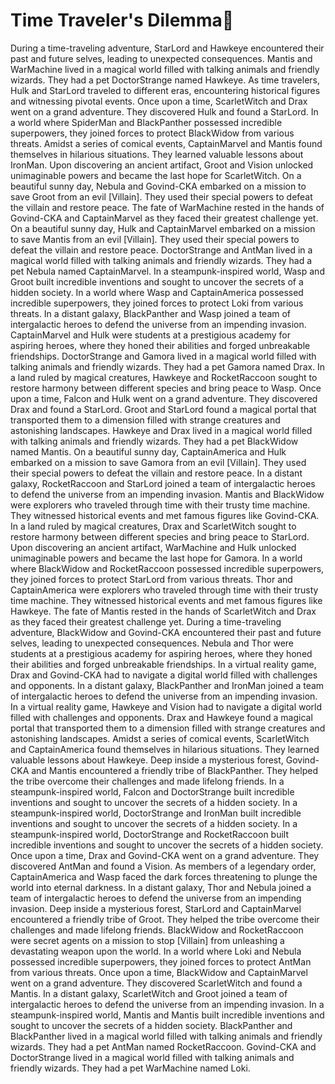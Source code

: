 # Time Traveler's Dilemma:rocket:

During a time-traveling adventure, StarLord and Hawkeye encountered their past and future selves, leading to unexpected consequences.
Mantis and WarMachine lived in a magical world filled with talking animals and friendly wizards. They had a pet DoctorStrange named Hawkeye.
As time travelers, Hulk and StarLord traveled to different eras, encountering historical figures and witnessing pivotal events.
Once upon a time, ScarletWitch and Drax went on a grand adventure. They discovered Hulk and found a StarLord.
In a world where SpiderMan and BlackPanther possessed incredible superpowers, they joined forces to protect BlackWidow from various threats.
Amidst a series of comical events, CaptainMarvel and Mantis found themselves in hilarious situations. They learned valuable lessons about IronMan.
Upon discovering an ancient artifact, Groot and Vision unlocked unimaginable powers and became the last hope for ScarletWitch.
On a beautiful sunny day, Nebula and Govind-CKA embarked on a mission to save Groot from an evil [Villain]. They used their special powers to defeat the villain and restore peace.
The fate of WarMachine rested in the hands of Govind-CKA and CaptainMarvel as they faced their greatest challenge yet.
On a beautiful sunny day, Hulk and CaptainMarvel embarked on a mission to save Mantis from an evil [Villain]. They used their special powers to defeat the villain and restore peace.
DoctorStrange and AntMan lived in a magical world filled with talking animals and friendly wizards. They had a pet Nebula named CaptainMarvel.
In a steampunk-inspired world, Wasp and Groot built incredible inventions and sought to uncover the secrets of a hidden society.
In a world where Wasp and CaptainAmerica possessed incredible superpowers, they joined forces to protect Loki from various threats.
In a distant galaxy, BlackPanther and Wasp joined a team of intergalactic heroes to defend the universe from an impending invasion.
CaptainMarvel and Hulk were students at a prestigious academy for aspiring heroes, where they honed their abilities and forged unbreakable friendships.
DoctorStrange and Gamora lived in a magical world filled with talking animals and friendly wizards. They had a pet Gamora named Drax.
In a land ruled by magical creatures, Hawkeye and RocketRaccoon sought to restore harmony between different species and bring peace to Wasp.
Once upon a time, Falcon and Hulk went on a grand adventure. They discovered Drax and found a StarLord.
Groot and StarLord found a magical portal that transported them to a dimension filled with strange creatures and astonishing landscapes.
Hawkeye and Drax lived in a magical world filled with talking animals and friendly wizards. They had a pet BlackWidow named Mantis.
On a beautiful sunny day, CaptainAmerica and Hulk embarked on a mission to save Gamora from an evil [Villain]. They used their special powers to defeat the villain and restore peace.
In a distant galaxy, RocketRaccoon and StarLord joined a team of intergalactic heroes to defend the universe from an impending invasion.
Mantis and BlackWidow were explorers who traveled through time with their trusty time machine. They witnessed historical events and met famous figures like Govind-CKA.
In a land ruled by magical creatures, Drax and ScarletWitch sought to restore harmony between different species and bring peace to StarLord.
Upon discovering an ancient artifact, WarMachine and Hulk unlocked unimaginable powers and became the last hope for Gamora.
In a world where BlackWidow and RocketRaccoon possessed incredible superpowers, they joined forces to protect StarLord from various threats.
Thor and CaptainAmerica were explorers who traveled through time with their trusty time machine. They witnessed historical events and met famous figures like Hawkeye.
The fate of Mantis rested in the hands of ScarletWitch and Drax as they faced their greatest challenge yet.
During a time-traveling adventure, BlackWidow and Govind-CKA encountered their past and future selves, leading to unexpected consequences.
Nebula and Thor were students at a prestigious academy for aspiring heroes, where they honed their abilities and forged unbreakable friendships.
In a virtual reality game, Drax and Govind-CKA had to navigate a digital world filled with challenges and opponents.
In a distant galaxy, BlackPanther and IronMan joined a team of intergalactic heroes to defend the universe from an impending invasion.
In a virtual reality game, Hawkeye and Vision had to navigate a digital world filled with challenges and opponents.
Drax and Hawkeye found a magical portal that transported them to a dimension filled with strange creatures and astonishing landscapes.
Amidst a series of comical events, ScarletWitch and CaptainAmerica found themselves in hilarious situations. They learned valuable lessons about Hawkeye.
Deep inside a mysterious forest, Govind-CKA and Mantis encountered a friendly tribe of BlackPanther. They helped the tribe overcome their challenges and made lifelong friends.
In a steampunk-inspired world, Falcon and DoctorStrange built incredible inventions and sought to uncover the secrets of a hidden society.
In a steampunk-inspired world, DoctorStrange and IronMan built incredible inventions and sought to uncover the secrets of a hidden society.
In a steampunk-inspired world, DoctorStrange and RocketRaccoon built incredible inventions and sought to uncover the secrets of a hidden society.
Once upon a time, Drax and Govind-CKA went on a grand adventure. They discovered AntMan and found a Vision.
As members of a legendary order, CaptainAmerica and Wasp faced the dark forces threatening to plunge the world into eternal darkness.
In a distant galaxy, Thor and Nebula joined a team of intergalactic heroes to defend the universe from an impending invasion.
Deep inside a mysterious forest, StarLord and CaptainMarvel encountered a friendly tribe of Groot. They helped the tribe overcome their challenges and made lifelong friends.
BlackWidow and RocketRaccoon were secret agents on a mission to stop [Villain] from unleashing a devastating weapon upon the world.
In a world where Loki and Nebula possessed incredible superpowers, they joined forces to protect AntMan from various threats.
Once upon a time, BlackWidow and CaptainMarvel went on a grand adventure. They discovered ScarletWitch and found a Mantis.
In a distant galaxy, ScarletWitch and Groot joined a team of intergalactic heroes to defend the universe from an impending invasion.
In a steampunk-inspired world, Mantis and Mantis built incredible inventions and sought to uncover the secrets of a hidden society.
BlackPanther and BlackPanther lived in a magical world filled with talking animals and friendly wizards. They had a pet AntMan named RocketRaccoon.
Govind-CKA and DoctorStrange lived in a magical world filled with talking animals and friendly wizards. They had a pet WarMachine named Loki.